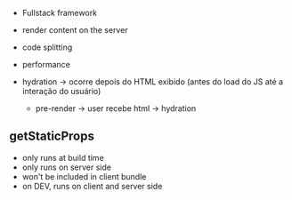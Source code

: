 -   Fullstack framework
-   render content on the server

-   code splitting
-   performance

-   hydration -> ocorre depois do HTML exibido (antes do load do JS até a interação do usuário)
    -   pre-render -> user recebe html -> hydration

## getStaticProps

-   only runs at build time
-   only runs on server side
-   won't be included in client bundle
-   on DEV, runs on client and server side
